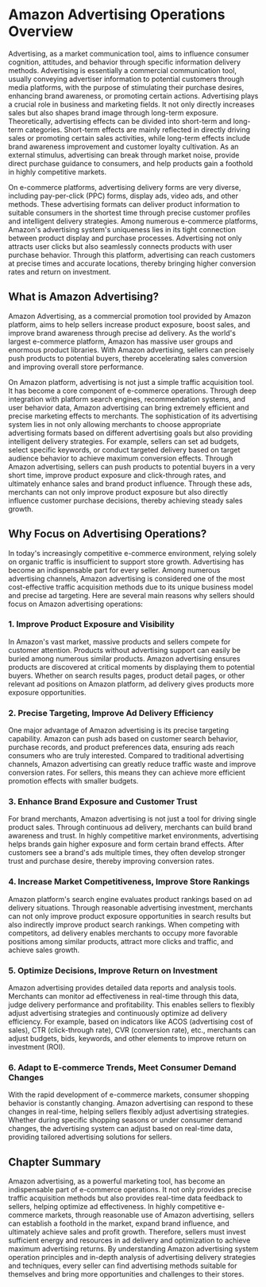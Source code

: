 # Amazon Advertising Operations Overview

Advertising, as a market communication tool, aims to influence consumer cognition, attitudes, and behavior through specific information delivery methods. Advertising is essentially a commercial communication tool, usually conveying advertiser information to potential customers through media platforms, with the purpose of stimulating their purchase desires, enhancing brand awareness, or promoting certain actions. Advertising plays a crucial role in business and marketing fields. It not only directly increases sales but also shapes brand image through long-term exposure. Theoretically, advertising effects can be divided into short-term and long-term categories. Short-term effects are mainly reflected in directly driving sales or promoting certain sales activities, while long-term effects include brand awareness improvement and customer loyalty cultivation. As an external stimulus, advertising can break through market noise, provide direct purchase guidance to consumers, and help products gain a foothold in highly competitive markets.

On e-commerce platforms, advertising delivery forms are very diverse, including pay-per-click (PPC) forms, display ads, video ads, and other methods. These advertising formats can deliver product information to suitable consumers in the shortest time through precise customer profiles and intelligent delivery strategies. Among numerous e-commerce platforms, Amazon's advertising system's uniqueness lies in its tight connection between product display and purchase processes. Advertising not only attracts user clicks but also seamlessly connects products with user purchase behavior. Through this platform, advertising can reach customers at precise times and accurate locations, thereby bringing higher conversion rates and return on investment.

## What is Amazon Advertising?

Amazon Advertising, as a commercial promotion tool provided by Amazon platform, aims to help sellers increase product exposure, boost sales, and improve brand awareness through precise ad delivery. As the world's largest e-commerce platform, Amazon has massive user groups and enormous product libraries. With Amazon advertising, sellers can precisely push products to potential buyers, thereby accelerating sales conversion and improving overall store performance.

On Amazon platform, advertising is not just a simple traffic acquisition tool. It has become a core component of e-commerce operations. Through deep integration with platform search engines, recommendation systems, and user behavior data, Amazon advertising can bring extremely efficient and precise marketing effects to merchants. The sophistication of its advertising system lies in not only allowing merchants to choose appropriate advertising formats based on different advertising goals but also providing intelligent delivery strategies. For example, sellers can set ad budgets, select specific keywords, or conduct targeted delivery based on target audience behavior to achieve maximum conversion effects. Through Amazon advertising, sellers can push products to potential buyers in a very short time, improve product exposure and click-through rates, and ultimately enhance sales and brand product influence. Through these ads, merchants can not only improve product exposure but also directly influence customer purchase decisions, thereby achieving steady sales growth.

## Why Focus on Advertising Operations?

In today's increasingly competitive e-commerce environment, relying solely on organic traffic is insufficient to support store growth. Advertising has become an indispensable part for every seller. Among numerous advertising channels, Amazon advertising is considered one of the most cost-effective traffic acquisition methods due to its unique business model and precise ad targeting. Here are several main reasons why sellers should focus on Amazon advertising operations:

### 1. Improve Product Exposure and Visibility

In Amazon's vast market, massive products and sellers compete for customer attention. Products without advertising support can easily be buried among numerous similar products. Amazon advertising ensures products are discovered at critical moments by displaying them to potential buyers. Whether on search results pages, product detail pages, or other relevant ad positions on Amazon platform, ad delivery gives products more exposure opportunities.

### 2. Precise Targeting, Improve Ad Delivery Efficiency

One major advantage of Amazon advertising is its precise targeting capability. Amazon can push ads based on customer search behavior, purchase records, and product preferences data, ensuring ads reach consumers who are truly interested. Compared to traditional advertising channels, Amazon advertising can greatly reduce traffic waste and improve conversion rates. For sellers, this means they can achieve more efficient promotion effects with smaller budgets.

### 3. Enhance Brand Exposure and Customer Trust

For brand merchants, Amazon advertising is not just a tool for driving single product sales. Through continuous ad delivery, merchants can build brand awareness and trust. In highly competitive market environments, advertising helps brands gain higher exposure and form certain brand effects. After customers see a brand's ads multiple times, they often develop stronger trust and purchase desire, thereby improving conversion rates.

### 4. Increase Market Competitiveness, Improve Store Rankings

Amazon platform's search engine evaluates product rankings based on ad delivery situations. Through reasonable advertising investment, merchants can not only improve product exposure opportunities in search results but also indirectly improve product search rankings. When competing with competitors, ad delivery enables merchants to occupy more favorable positions among similar products, attract more clicks and traffic, and achieve sales growth.

### 5. Optimize Decisions, Improve Return on Investment

Amazon advertising provides detailed data reports and analysis tools. Merchants can monitor ad effectiveness in real-time through this data, judge delivery performance and profitability. This enables sellers to flexibly adjust advertising strategies and continuously optimize ad delivery efficiency. For example, based on indicators like ACOS (advertising cost of sales), CTR (click-through rate), CVR (conversion rate), etc., merchants can adjust budgets, bids, keywords, and other elements to improve return on investment (ROI).

### 6. Adapt to E-commerce Trends, Meet Consumer Demand Changes

With the rapid development of e-commerce markets, consumer shopping behavior is constantly changing. Amazon advertising can respond to these changes in real-time, helping sellers flexibly adjust advertising strategies. Whether during specific shopping seasons or under consumer demand changes, the advertising system can adjust based on real-time data, providing tailored advertising solutions for sellers.

## Chapter Summary

Amazon advertising, as a powerful marketing tool, has become an indispensable part of e-commerce operations. It not only provides precise traffic acquisition methods but also provides real-time data feedback to sellers, helping optimize ad effectiveness. In highly competitive e-commerce markets, through reasonable use of Amazon advertising, sellers can establish a foothold in the market, expand brand influence, and ultimately achieve sales and profit growth. Therefore, sellers must invest sufficient energy and resources in ad delivery and optimization to achieve maximum advertising returns. By understanding Amazon advertising system operation principles and in-depth analysis of advertising delivery strategies and techniques, every seller can find advertising methods suitable for themselves and bring more opportunities and challenges to their stores.
